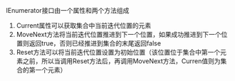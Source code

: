 
 IEnumerator接口由一个属性和两个方法组成
1. Current属性可以获取集合中当前迭代位置的元素
1. MoveNext方法将当前迭代位置推进到下一个位置，如果成功推进到下一个位置则返回true，否则已经推进到集合的末尾返回false
1. Reset方法可以将当前迭代位置设置为初始位置（该位置位于集合中第一个元素之前，所以当调用Reset方法后，再调用MoveNext方法，Curren值则为集合的第一个元素）
